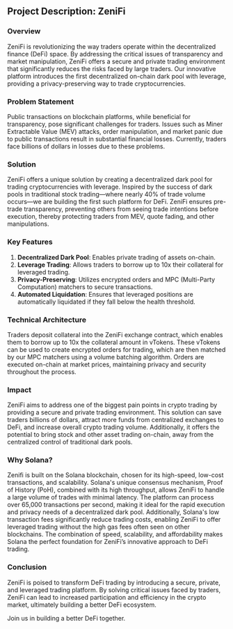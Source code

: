 ## Project Description: ZeniFi

### Overview
ZeniFi is revolutionizing the way traders operate within the decentralized finance (DeFi) space. By addressing the critical issues of transparency and market manipulation, ZeniFi offers a secure and private trading environment that significantly reduces the risks faced by large traders. Our innovative platform introduces the first decentralized on-chain dark pool with leverage, providing a privacy-preserving way to trade cryptocurrencies.

### Problem Statement
Public transactions on blockchain platforms, while beneficial for transparency, pose significant challenges for traders. Issues such as Miner Extractable Value (MEV) attacks, order manipulation, and market panic due to public transactions result in substantial financial losses. Currently, traders face billions of dollars in losses due to these problems.

### Solution
ZeniFi offers a unique solution by creating a decentralized dark pool for trading cryptocurrencies with leverage. Inspired by the success of dark pools in traditional stock trading—where nearly 40% of trade volume occurs—we are building the first such platform for DeFi. ZeniFi ensures pre-trade transparency, preventing others from seeing trade intentions before execution, thereby protecting traders from MEV, quote fading, and other manipulations.

### Key Features
1. **Decentralized Dark Pool**: Enables private trading of assets on-chain.
2. **Leverage Trading**: Allows traders to borrow up to 10x their collateral for leveraged trading.
3. **Privacy-Preserving**: Utilizes encrypted orders and MPC (Multi-Party Computation) matchers to secure transactions.
4. **Automated Liquidation**: Ensures that leveraged positions are automatically liquidated if they fall below the health threshold.

### Technical Architecture
Traders deposit collateral into the ZeniFi exchange contract, which enables them to borrow up to 10x the collateral amount in vTokens. These vTokens can be used to create encrypted orders for trading, which are then matched by our MPC matchers using a volume batching algorithm. Orders are executed on-chain at market prices, maintaining privacy and security throughout the process.

### Impact
ZeniFi aims to address one of the biggest pain points in crypto trading by providing a secure and private trading environment. This solution can save traders billions of dollars, attract more funds from centralized exchanges to DeFi, and increase overall crypto trading volume. Additionally, it offers the potential to bring stock and other asset trading on-chain, away from the centralized control of traditional dark pools.

### Why Solana?
Zenifi is built on the Solana blockchain, chosen for its high-speed, low-cost transactions, and scalability. Solana's unique consensus mechanism, Proof of History (PoH), combined with its high throughput, allows ZeniFi to handle a large volume of trades with minimal latency. The platform can process over 65,000 transactions per second, making it ideal for the rapid execution and privacy needs of a decentralized dark pool. Additionally, Solana's low transaction fees significantly reduce trading costs, enabling ZeniFi to offer leveraged trading without the high gas fees often seen on other blockchains. The combination of speed, scalability, and affordability makes Solana the perfect foundation for ZeniFi’s innovative approach to DeFi trading.

### Conclusion
ZeniFi is poised to transform DeFi trading by introducing a secure, private, and leveraged trading platform. By solving critical issues faced by traders, ZeniFi can lead to increased participation and efficiency in the crypto market, ultimately building a better DeFi ecosystem.

Join us in building a better DeFi together.